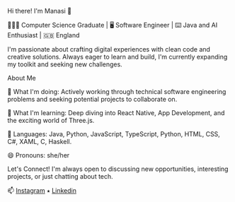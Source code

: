 <!--<div align='center'>-->
Hi there! I'm Manasi 👋

👩🏽‍💻 Computer Science Graduate | 🖥️ Software Engineer | ⌨️ Java and AI Enthusiast | 🇬🇧 England

I'm passionate about crafting digital experiences with clean code and creative solutions. Always eager to learn and build, I'm currently expanding my toolkit and seeking new challenges.

About Me

🔭 What I'm doing: Actively working through technical software engineering problems and seeking potential projects to collaborate on.

🌱 What I'm learning: Deep diving into React Native, App Development, and the exciting world of Three.js.

💬 Languages: Java, Python, JavaScript, TypeScript, Python, HTML, CSS, C#, XAML, C, Haskell.

😄 Pronouns: she/her

Let's Connect!
I'm always open to discussing new opportunities, interesting projects, or just chatting about tech.

<!--📫 How to reach me: [Linkedin](https://linkedin.com/in/manasi-mehta11) on Linkedin -->
📫 [Instagram](https://www.instagram.com/m4nasi/) ⭑ [Linkedin](https://linkedin.com/in/manasi-mehta11)

<!--<img align="centre" src="https://github-readme-stats.vercel.app/api?username=m4nasi&theme=dark&show_icons=true" /> -->
<!--<img align="centre" src="https://github-readme-stats.vercel.app/api/top-langs/?username=m4nasi&layout=compact" />-->
<!--**m4nasi/m4nasi** is a ✨ _special_ ✨ repository because its `README.md` (this file) appears on your GitHub profile.-->

<!--
![Metrics](https://metrics.lecoq.io/m4nasi?template=terminal&base.indepth=true&isocalendar=1&16personalities=1&base=header%2C%20activity%2C%20community%2C%20repositories%2C%20metadata&base.indepth=true&base.hireable=false&base.skip=false&isocalendar=false&isocalendar.duration=full-year&16personalities=false&16personalities.url=https%3A%2F%2Fwww.16personalities.com%2Fprofiles%2F8d15cff3afa6d&16personalities.sections=personality&16personalities.scores=true&config.timezone=Europe%2FLondon) -->
<!--
<hr> 
<br>
✰ Statistics provided by [lowlighter/metrics](https://github.com/lowlighter/metrics#%EF%B8%8F-languages)
-->
